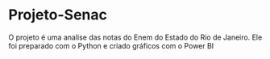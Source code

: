# Projeto-Senac

O projeto é uma analise das notas do Enem do Estado do Rio de Janeiro.
Ele foi preparado com o Python e criado gráficos com o Power BI
